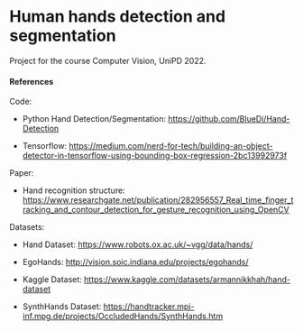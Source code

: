 # Human hands detection and segmentation

Project for the course Computer Vision, UniPD 2022.

#### References

Code:
* Python Hand Detection/Segmentation: https://github.com/BlueDi/Hand-Detection

* Tensorflow: https://medium.com/nerd-for-tech/building-an-object-detector-in-tensorflow-using-bounding-box-regression-2bc13992973f

Paper:
* Hand recognition structure: https://www.researchgate.net/publication/282956557_Real_time_finger_tracking_and_contour_detection_for_gesture_recognition_using_OpenCV

Datasets:
* Hand Dataset: https://www.robots.ox.ac.uk/~vgg/data/hands/

* EgoHands: http://vision.soic.indiana.edu/projects/egohands/

* Kaggle Dataset: https://www.kaggle.com/datasets/armannikkhah/hand-dataset

* SynthHands Dataset: https://handtracker.mpi-inf.mpg.de/projects/OccludedHands/SynthHands.htm
